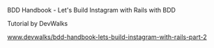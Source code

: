 BDD Handbook - Let's Build Instagram with Rails with BDD

Tutorial by DevWalks

www.devwalks/bdd-handbook-lets-build-instagram-with-rails-part-2